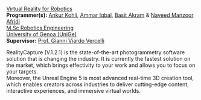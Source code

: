 [Virtual Reality for Robotics](https://corsi.unige.it/en/off.f/2022/ins/60239?codcla=10635)<br>
**Programmer(s):** [Ankur Kohli](https://github.com/ankurkohli007), [Ammar Iqbal](https://github.com/ammariqbal48), [Basit Akram](https://github.com/abdulbasit656) & [Naveed Manzoor Afridi](https://github.com/Naveed776)<br>
[M.Sc Robotics Engineering](https://corsi.unige.it/corsi/10635)<br>
[University of Genoa (UniGe)](https://unige.it/en)<br>
**Supervisor:** [Prof. Gianni Viardo Vercelli](https://rubrica.unige.it/personale/VUZCWVtr)

RealityCapture (V.1.2.1) is the state-of-the-art photogrammetry software solution that is changing the industry. It is currently the fastest solution on the market, which brings effectivity to your work and allows you to focus on your targets.<br>
Moreover, the Unreal Engine 5 is most advanced real-time 3D creation tool, which enables creators across industries to deliver cutting-edge content, interactive experiences, and immersive virtual worlds.

